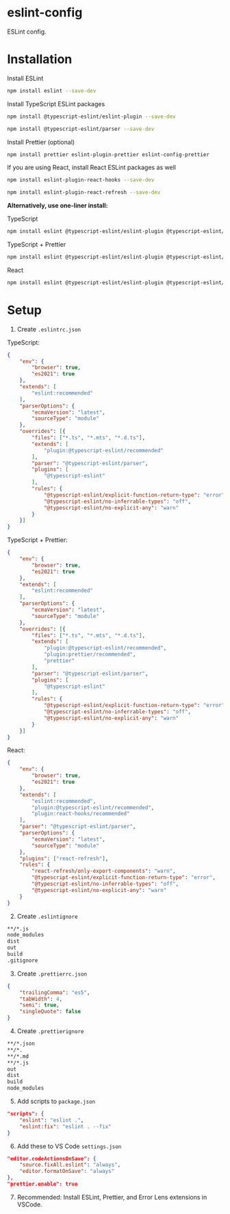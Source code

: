 # eslint-config

ESLint config. 

# Installation

Install ESLint 

```bash
npm install eslint --save-dev
```

Install TypeScript ESLint packages

```bash
npm install @typescript-eslint/eslint-plugin --save-dev

npm install @typescript-eslint/parser --save-dev
```

Install Prettier (optional)

```bash
npm install prettier eslint-plugin-prettier eslint-config-prettier
```

If you are using React, install React ESLint packages as well

```bash
npm install eslint-plugin-react-hooks --save-dev

npm install eslint-plugin-react-refresh --save-dev
```

**Alternatively, use one-liner install:** 

TypeScript

```bash
npm install eslint @typescript-eslint/eslint-plugin @typescript-eslint/parser --save-dev
```

TypeScript + Prettier

```bash
npm install eslint @typescript-eslint/eslint-plugin @typescript-eslint/parser prettier eslint-plugin-prettier eslint-config-prettier --save-dev
```

React

```bash
npm install eslint @typescript-eslint/eslint-plugin @typescript-eslint/parser eslint-plugin-react-hooks eslint-plugin-react-refresh --save-dev
```

# Setup

1. Create `.eslintrc.json`

TypeScript:

```json
{
    "env": {
        "browser": true,
        "es2021": true
    },
    "extends": [
        "eslint:recommended"
    ],
    "parserOptions": {
        "ecmaVersion": "latest",
        "sourceType": "module"
    },
    "overrides": [{
        "files": ["*.ts", "*.mts", "*.d.ts"],
        "extends": [
            "plugin:@typescript-eslint/recommended"
        ],
        "parser": "@typescript-eslint/parser",
        "plugins": [
            "@typescript-eslint"
        ],
        "rules": {
            "@typescript-eslint/explicit-function-return-type": "error",
            "@typescript-eslint/no-inferrable-types": "off",
            "@typescript-eslint/no-explicit-any": "warn"
        }
    }]
}
```

TypeScript + Prettier:

```json
{
    "env": {
        "browser": true,
        "es2021": true
    },
    "extends": [
        "eslint:recommended"
    ],
    "parserOptions": {
        "ecmaVersion": "latest",
        "sourceType": "module"
    },
    "overrides": [{
        "files": ["*.ts", "*.mts", "*.d.ts"],
        "extends": [
            "plugin:@typescript-eslint/recommended",
            "plugin:prettier/recommended",
            "prettier"
        ],
        "parser": "@typescript-eslint/parser",
        "plugins": [
            "@typescript-eslint"
        ],
        "rules": {
            "@typescript-eslint/explicit-function-return-type": "error",
            "@typescript-eslint/no-inferrable-types": "off",
            "@typescript-eslint/no-explicit-any": "warn"
        }
    }]
}
```

React: 

```json
{
    "env": {
        "browser": true,
        "es2021": true
    },
    "extends": [
        "eslint:recommended",
        "plugin:@typescript-eslint/recommended",
        "plugin:react-hooks/recommended"
    ],
    "parser": "@typescript-eslint/parser",
    "parserOptions": {
        "ecmaVersion": "latest",
        "sourceType": "module"
    },
    "plugins": ["react-refresh"],
    "rules": {
        "react-refresh/only-export-components": "warn",
        "@typescript-eslint/explicit-function-return-type": "error",
        "@typescript-eslint/no-inferrable-types": "off",
        "@typescript-eslint/no-explicit-any": "warn"
    }
}
```

2. Create `.eslintignore`

```txt
**/*.js
node_modules
dist
out
build
.gitignore
```

3. Create `.prettierrc.json`

```json
{
    "trailingComma": "es5",
    "tabWidth": 4,
    "semi": true,
    "singleQuote": false
}
```

4. Create `.prettierignore`

```txt
**/*.json
**/*.
**/*.md
**/*.js
out
dist
build
node_modules
```

5. Add scripts to `package.json`

```json
"scripts": {
    "eslint": "eslint .",
    "eslint:fix": "eslint . --fix"
}
```

6. Add these to VS Code `settings.json`

```json
"editor.codeActionsOnSave": {
    "source.fixAll.eslint": "always",
    "editor.formatOnSave": "always"
},
"prettier.enable": true
```

7. Recommended: Install ESLint, Prettier, and Error Lens extensions in VSCode.
